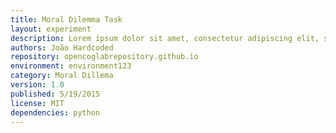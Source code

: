 ```yaml
---
title: Moral Dilemma Task
layout: experiment
description: Lorem ipsum dolor sit amet, consectetur adipiscing elit, sed do eiusmod tempor incididunt ut labore et dolore magna aliqua. Ut enim ad minim veniam, quis nostrud exercitation ullamco laboris nisi ut aliquip ex ea commodo consequat. Duis aute irure dolor in reprehenderit in voluptate velit esse cillum dolore eu fugiat nulla pariatur. Excepteur sint occaecat cupidatat non proident, sunt in culpa qui officia deserunt mollit anim id est laborum.
authors: João Hardcoded
repository: opencoglabrepository.github.io
environment: environment123
category: Moral Dillema
version: 1.0
published: 5/19/2015
license: MIT
dependencies: python
---
```

